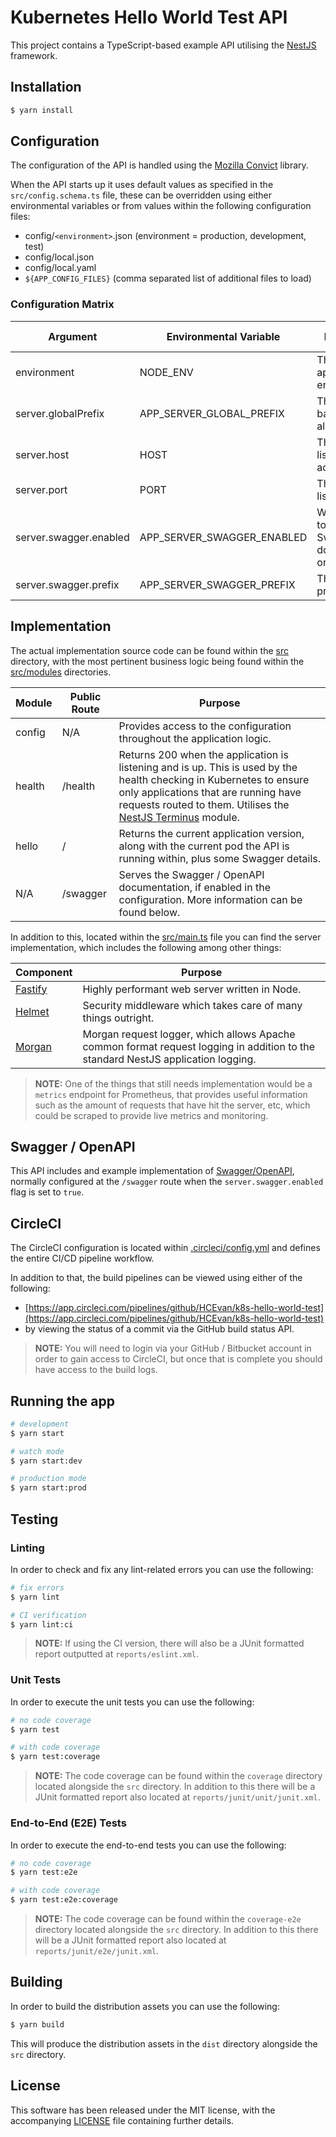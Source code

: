 # Kubernetes Hello World Test API

This project contains a TypeScript-based example API utilising the [NestJS](https://github.com/nestjs/nest) framework.

## Installation

```bash
$ yarn install
```

## Configuration

The configuration of the API is handled using the [Mozilla Convict](https://github.com/mozilla/node-convict) library.

When the API starts up it uses default values as specified in the `src/config.schema.ts` file, these can be overridden using either environmental variables or from values within the following configuration files:
* config/`<environment>`.json (environment = production, development, test)
* config/local.json
* config/local.yaml
* `${APP_CONFIG_FILES}` (comma separated list of additional files to load)

### Configuration Matrix

| Argument | Environmental Variable | Description | Type | Default Value(s) |
| --- | --- | --- | --- | --- |
| environment | NODE_ENV | The application environment. | string | production |
| server.globalPrefix | APP_SERVER_GLOBAL_PREFIX | The server base prefix for all endpoints. | string | / |
| server.host | HOST | The server listening address. | string | 0.0.0.0 |
| server.port | PORT | The server listening port. | port | 3000 |
| server.swagger.enabled | APP_SERVER_SWAGGER_ENABLED | Whether or not to enable the Swagger API documentation or not. | boolean | false |
| server.swagger.prefix | APP_SERVER_SWAGGER_PREFIX | The Swagger prefix to use. | string | /swagger |

## Implementation

The actual implementation source code can be found within the [src](src) directory, with the most pertinent business logic being found within the [src/modules](src/modules) directories.

| Module | Public Route | Purpose | 
| --- | --- | --- |
| config | N/A | Provides access to the configuration throughout the application logic. |
| health | /health | Returns 200 when the application is listening and is up. This is used by the health checking in Kubernetes to ensure only applications that are running have requests routed to them. Utilises the [NestJS Terminus](https://github.com/nestjs/terminus) module. |
| hello | / | Returns the current application version, along with the current pod the API is running within, plus some Swagger details. |
| N/A | /swagger | Serves the Swagger / OpenAPI documentation, if enabled in the configuration. More information can be found below. |

In addition to this, located within the [src/main.ts](src/main.ts) file you can find the server implementation, which includes the following among other things:

| Component | Purpose |
| --- | --- |
| [Fastify](https://www.fastify.io/) | Highly performant web server written in Node. |
| [Helmet](https://helmetjs.github.io/) | Security middleware which takes care of many things outright. |
| [Morgan](https://github.com/expressjs/morgan) | Morgan request logger, which allows Apache common format request logging in addition to the standard NestJS application logging. |

> **NOTE:** One of the things that still needs implementation would be a `metrics` endpoint for Prometheus, that provides useful information such as the amount of requests that have hit the server, etc, which could be scraped to provide live metrics and monitoring.

## Swagger / OpenAPI

This API includes and example implementation of [Swagger/OpenAPI](https://swagger.io/resources/open-api/), normally configured at the `/swagger` route when the `server.swagger.enabled` flag is set to `true`.

## CircleCI

The CircleCI configuration is located within [.circleci/config.yml](.circleci/config.yml) and defines the entire CI/CD pipeline workflow.

In addition to that, the build pipelines can be viewed using either of the following:
- [https://app.circleci.com/pipelines/github/HCEvan/k8s-hello-world-test](https://app.circleci.com/pipelines/github/HCEvan/k8s-hello-world-test) 
- by viewing the status of a commit via the GitHub build status API.

> **NOTE:** You will need to login via your GitHub / Bitbucket account in order to gain access to CircleCI, but once that is complete you should have access to the build logs.

## Running the app

```bash
# development
$ yarn start

# watch mode
$ yarn start:dev

# production mode
$ yarn start:prod
```

## Testing

### Linting

In order to check and fix any lint-related errors you can use the following:

```bash
# fix errors
$ yarn lint

# CI verification
$ yarn lint:ci
```

> **NOTE:** If using the CI version, there will also be a JUnit formatted report outputted at `reports/eslint.xml`.

### Unit Tests

In order to execute the unit tests you can use the following:

```bash
# no code coverage
$ yarn test

# with code coverage
$ yarn test:coverage
```

> **NOTE:** The code coverage can be found within the `coverage` directory located alongside the `src` directory. In addition to this there will be a JUnit formatted report also located at `reports/junit/unit/junit.xml`.

### End-to-End (E2E) Tests

In order to execute the end-to-end tests you can use the following:

```bash
# no code coverage
$ yarn test:e2e

# with code coverage
$ yarn test:e2e:coverage
```

> **NOTE:** The code coverage can be found within the `coverage-e2e` directory located alongside the `src` directory. In addition to this there will be a JUnit formatted report also located at `reports/junit/e2e/junit.xml`.

## Building

In order to build the distribution assets you can use the following:

```bash
$ yarn build
```

This will produce the distribution assets in the `dist` directory alongside the `src` directory.

## License

This software has been released under the MIT license, with the accompanying [LICENSE](LICENSE) file containing further details.
